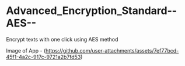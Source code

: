 # Advanced_Encryption_Standard--AES--
Encrypt texts with one click using AES method

Image of App - (https://github.com/user-attachments/assets/7ef77bcd-45f1-4a2c-917c-9721a2b7fd53)

